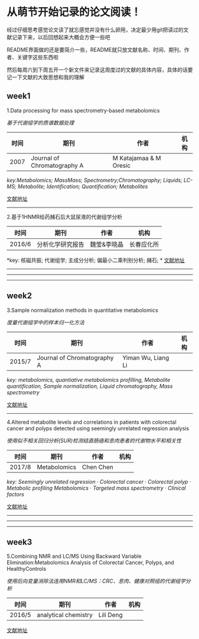 # 从萌节开始记录的论文阅读！

经过仔细思考感觉论文读了就忘感觉并没有什么卵用，决定最少用git把读过的文献记录下来，以后回想起来大概会方便一些吧

README界面做的还是要简介一些，README就只放文献名称、时间、期刊、作者、关键字这些东西啦

然后每周六到下周五开一个新文件来记录这周度过的文献的具体内容，具体的话要记一下文献的大致思想和我的理解

## week1

1.Data processing for mass spectrometry-based metabolomics

*基于代谢组学的质谱数据处理*

时间 | 期刊 | 作者 | 机构
-|-|-|-
2007 |Journal of Chromatography A|M Katajamaa & M Oresic | |

*key:Metabolomics; MassMass; Spectrometry;Chromatography; Liquids; LC-MS; Metabolite; Identification; Quantification; Metabolites*

[文献地址](http://xueshu.baidu.com/s?wd=paperuri%3A%28bc76c4208bc32d39d026c9e02fef3732%29&filter=sc_long_sign&tn=SE_xueshusource_2kduw22v&sc_vurl=http%3A%2F%2Fwww.sciencedirect.com%2Fscience%2Farticle%2Fpii%2FS0021967307006966&ie=utf-8&sc_us=8005351090699222897)

***

2.基于1HNMR给药赭石后大鼠尿液的代谢组学分析

时间 | 期刊 | 作者 | 机构
-|-|-|-
2016/6 | 分析化学研究报告 | 魏莹&李晓晶|长春应化所

*key: 核磁共振; 代谢组学; 主成分分析; 偏最小二乘判别分析; 赭石; *
[文献地址](http://xueshu.baidu.com/s?wd=+%E5%9F%BA%E4%BA%8E1HNMR%E7%BB%99%E8%8D%AF%E8%B5%AD%E7%9F%B3%E5%90%8E%E5%A4%A7%E9%BC%A0%E5%B0%BF%E6%B6%B2%E7%9A%84%E4%BB%A3%E8%B0%A2%E7%BB%84%E5%AD%A6%E5%88%86%E6%9E%90&tn=SE_baiduxueshu_c1gjeupa&cl=3&ie=utf-8&bs=journaluri%3A%28dff5e349c2cf161b%29+%E3%80%8AJournal+of+Chromatography+A%E3%80%8B&f=8&rsv_bp=1&rsv_sug2=1&sc_f_para=sc_tasktype%3D%7BfirstSimpleSearch%7D)

***
***
***

## week2

3.Sample normalization methods in quantitative metabolomics

*度量代谢组学中的样本归一化方法*

时间 | 期刊 | 作者 | 机构
-|-|-|-
2015/7 | Journal of Chromatography A| Yiman Wu, Liang Li | |

*key: metabolomics, quantiative metabolomics profilling, Metabolite quantification, Sample normalization, Liquid chromatography, Mass spectrometry*

[文献地址](https://www.ncbi.nlm.nih.gov/pubmed/26763302)
***

4.Altered metabolite levels and correlations in patients with colorectal cancer and polyps detected using seemingly unrelated regression analysis

*使用似不相关回归分析(SUR)检测结直肠癌和息肉患者的代谢物水平和相关性*

时间 | 期刊 | 作者 | 机构
-|-|-|-
2017/8 | Metabolomics | Chen Chen | |

*key: Seemingly unrelated regression · Colorectal cancer · Colorectal polyp · Metabolic profiling Metabolomics · Targeted mass spectrometry · Clinical factors*

[文献地址](https://link.springer.com/article/10.1007%2Fs11306-017-1265-0)

***
***
***

## week3

5.Combining NMR and LC/MS Using Backward Variable Elimination:Metabolomics Analysis of Colorectal Cancer, Polyps, and HealthyControls

*使用后向变量消除法连用NMR和LC/MS：CRC、息肉、健康对照组的代谢组学分析*

时间 | 期刊 | 作者 | 机构
-|-|-|-
2016/5 | analytical chemistry | Lili Deng | |

[文献地址](https://www.ncbi.nlm.nih.gov/pmc/articles/PMC5450811/)